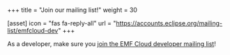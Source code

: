+++
title = "Join our mailing list!"
weight = 30

[asset]
  icon = "fas fa-reply-all"
  url = "https://accounts.eclipse.org/mailing-list/emfcloud-dev"
+++

As a developer, make sure you [join the EMF Cloud developer mailing list](https://accounts.eclipse.org/mailing-list/emfcloud-dev)!
